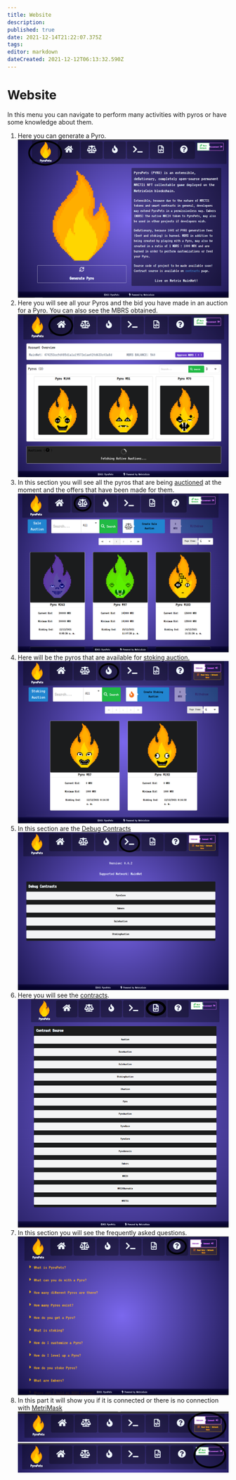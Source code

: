```yaml
---
title: Website
description: 
published: true
date: 2021-12-14T21:22:07.375Z
tags: 
editor: markdown
dateCreated: 2021-12-12T06:13:32.590Z
---
```


# Website
In this menu you can navigate to perform many activities with pyros or have some knowledge about them.


1. Here you can generate a Pyro.
![web.png](/web.png)
2. Here you will see all your Pyros and the bid you have made in an auction for a Pyro. You can also see the MBRS obtained.
![web2.png](/web2.png)
3. In this section you will see all the pyros that are being [auctioned](/website/auction) at the moment and the offers that have been made for them.
![web3.png](/web3.png)
4. Here will be the pyros that are available for [stoking auction.](/website/stokeauction)
![web4.png](/web4.png)
5. In this section are the [Debug Contracts](/website/debug)
![web5.png](/web5.png)
6. Here you will see the [contracts](/contracts).
![web6.png](/web6.png)
7. In this section you will see the frequently asked questions.
![web7.png](/web7.png)
8. In this part it will show you if it is connected or there is no connection with [MetriMask](/metrimask)
![web8.png](/web8.png)
![web9.png](/web9.png)
